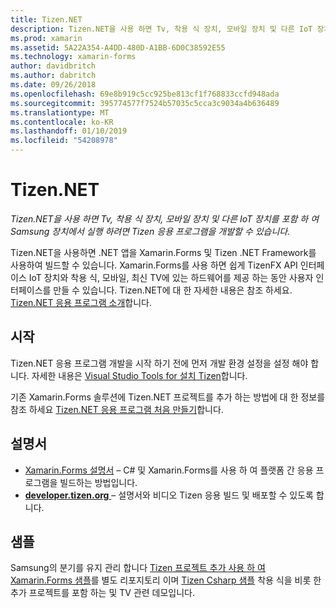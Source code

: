 ```yaml
---
title: Tizen.NET
description: Tizen.NET을 사용 하면 Tv, 착용 식 장치, 모바일 장치 및 다른 IoT 장치를 포함 하 여 Samsung 장치에서 실행 되는 Tizen 운영 체제에 대 한 응용 프로그램을 개발할 수 있습니다.
ms.prod: xamarin
ms.assetid: 5A22A354-A4DD-480D-A1BB-6D0C38592E55
ms.technology: xamarin-forms
author: davidbritch
ms.author: dabritch
ms.date: 09/26/2018
ms.openlocfilehash: 69e8b919c5cc925be813cf1f768833ccfd948ada
ms.sourcegitcommit: 395774577f7524b57035c5cca3c9034a4b636489
ms.translationtype: MT
ms.contentlocale: ko-KR
ms.lasthandoff: 01/10/2019
ms.locfileid: "54208978"
---
```

# <a name="tizen-net"></a>Tizen.NET

_Tizen.NET을 사용 하면 Tv, 착용 식 장치, 모바일 장치 및 다른 IoT 장치를 포함 하 여 Samsung 장치에서 실행 하려면 Tizen 응용 프로그램을 개발할 수 있습니다._

Tizen.NET을 사용하면 .NET 앱을 Xamarin.Forms 및 Tizen .NET Framework를 사용하여 빌드할 수 있습니다. Xamarin.Forms를 사용 하면 쉽게 TizenFX API 인터페이스 IoT 장치와 착용 식, 모바일, 최신 TV에 있는 하드웨어를 제공 하는 동안 사용자 인터페이스를 만들 수 있습니다. Tizen.NET에 대 한 자세한 내용은 참조 하세요. [Tizen.NET 응용 프로그램 소개](https://developer.tizen.org/development/training/.net-application)합니다.

## <a name="get-started"></a>시작

Tizen.NET 응용 프로그램 개발을 시작 하기 전에 먼저 개발 환경 설정을 설정 해야 합니다. 자세한 내용은 [Visual Studio Tools for 설치 Tizen](https://developer.tizen.org/development/visual-studio-tools-tizen/installing-visual-studio-tools-tizen)합니다.

기존 Xamarin.Forms 솔루션에 Tizen.NET 프로젝트를 추가 하는 방법에 대 한 정보를 참조 하세요 [Tizen.NET 응용 프로그램 처음 만들기](https://developer.tizen.org/development/training/.net-application/creating-your-first-tizen-.net-application)합니다.

## <a name="documentation"></a>설명서

- [Xamarin.Forms 설명서](~/xamarin-forms/index.yml) &ndash; C# 및 Xamarin.Forms를 사용 하 여 플랫폼 간 응용 프로그램을 빌드하는 방법입니다.
- [**developer.tizen.org** ](https://developer.tizen.org/development) &ndash; 설명서와 비디오 Tizen 응용 빌드 및 배포할 수 있도록 합니다.

## <a name="samples"></a>샘플

Samsung의 분기를 유지 관리 합니다 [Tizen 프로젝트 추가 사용 하 여 Xamarin.Forms 샘플](https://github.com/Samsung/xamarin-forms-samples)를 별도 리포지토리 이며 [Tizen Csharp 샘플](https://github.com/Samsung/Tizen-CSharp-Samples) 착용 식을 비롯 한 추가 프로젝트를 포함 하는 및 TV 관련 데모입니다.
